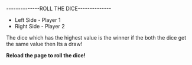 
--------------ROLL THE DICE--------------
* Left Side - Player 1 
* Right Side - Player 2 

The dice which has the highest value is the winner if the both the dice get the same value then Its a draw!

**Reload the page to roll the dice!**
